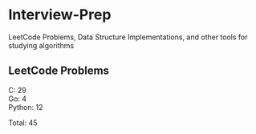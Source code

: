 # Interview-Prep
LeetCode Problems, Data Structure Implementations, and other tools for studying algorithms

## LeetCode Problems
C:      29<br/>
Go:     4<br/>
Python: 12<br/>

Total:  45
